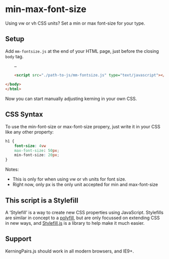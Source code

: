 min-max-font-size
=================

Using vw or vh CSS units? Set a min or max font-size for your type.

## Setup

Add `mm-fontsize.js` at the end of your HTML page, just before the closing `body` tag.

```HTML
	…
	
	<script src="./path-to-js/mm-fontsize.js" type="text/javascript"></script>
		
</body>
</html>
```

Now you can start manually adjusting kerning in your own CSS.

## CSS Syntax

To use the min-font-size or max-font-size propery, just write it in your CSS like any other property:

```CSS
h1 {
	font-size: 4vw
	max-font-size: 50px;
	min-font-size: 20px;
} 
```

Notes: 
* This is only for when using vw or vh units for font size.
* Right now, only px is the only unit accepted for min and max-font-size

## This script is a Stylefill

A ‘Stylefill’ is a way to create new CSS properties using JavaScript. Stylefills are similar in concept to a [polyfill](http://remysharp.com/2010/10/08/what-is-a-polyfill/), but are only focussed on extending CSS in new ways, and [Stylefill.js](https://github.com/nathanford/stylefill/) is a library to help make it much easier.

## Support

KerningPairs.js should work in all modern browsers, and IE9+.